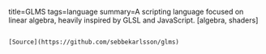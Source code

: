 title=GLMS
tags=language
summary=A scripting language focused on linear algebra, heavily inspired by GLSL and JavaScript. [algebra, shaders]
~~~~~~

[Source](https://github.com/sebbekarlsson/glms)

